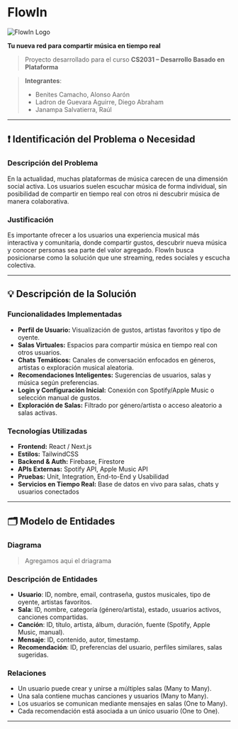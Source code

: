 # FlowIn

![FlowIn Logo](media/FlowIn/logo.png)


**Tu nueva red para compartir música en tiempo real**

> Proyecto desarrollado para el curso **CS2031 – Desarrollo Basado en Plataforma**

> **Integrantes**:  
> - Benites Camacho, Alonso Aarón
> - Ladron de Guevara Aguirre, Diego Abraham 
> - Janampa Salvatierra, Raúl

---

## ❗ Identificación del Problema o Necesidad

### Descripción del Problema

En la actualidad, muchas plataformas de música carecen de una dimensión social activa. Los usuarios suelen escuchar música de forma individual, sin posibilidad de compartir en tiempo real con otros ni descubrir música de manera colaborativa.

### Justificación

Es importante ofrecer a los usuarios una experiencia musical más interactiva y comunitaria, donde compartir gustos, descubrir nueva música y conocer personas sea parte del valor agregado. FlowIn busca posicionarse como la solución que une streaming, redes sociales y escucha colectiva.

---

## 💡 Descripción de la Solución

### Funcionalidades Implementadas

- **Perfil de Usuario:** Visualización de gustos, artistas favoritos y tipo de oyente.
- **Salas Virtuales:** Espacios para compartir música en tiempo real con otros usuarios.
- **Chats Temáticos:** Canales de conversación enfocados en géneros, artistas o exploración musical aleatoria.
- **Recomendaciones Inteligentes:** Sugerencias de usuarios, salas y música según preferencias.
- **Login y Configuración Inicial:** Conexión con Spotify/Apple Music o selección manual de gustos.
- **Exploración de Salas:** Filtrado por género/artista o acceso aleatorio a salas activas.

### Tecnologías Utilizadas

- **Frontend:** React / Next.js
- **Estilos:** TailwindCSS
- **Backend & Auth:** Firebase, Firestore
- **APIs Externas:** Spotify API, Apple Music API
- **Pruebas:** Unit, Integration, End-to-End y Usabilidad
- **Servicios en Tiempo Real:** Base de datos en vivo para salas, chats y usuarios conectados

---

## 🗂️ Modelo de Entidades

### Diagrama

> Agregamos aqui el driagrama

### Descripción de Entidades

- **Usuario**: ID, nombre, email, contraseña, gustos musicales, tipo de oyente, artistas favoritos.
- **Sala**: ID, nombre, categoría (género/artista), estado, usuarios activos, canciones compartidas.
- **Canción**: ID, título, artista, álbum, duración, fuente (Spotify, Apple Music, manual).
- **Mensaje**: ID, contenido, autor, timestamp.
- **Recomendación**: ID, preferencias del usuario, perfiles similares, salas sugeridas.

### Relaciones

- Un usuario puede crear y unirse a múltiples salas (Many to Many).
- Una sala contiene muchas canciones y usuarios (Many to Many).
- Los usuarios se comunican mediante mensajes en salas (One to Many).
- Cada recomendación está asociada a un único usuario (One to One).

---
